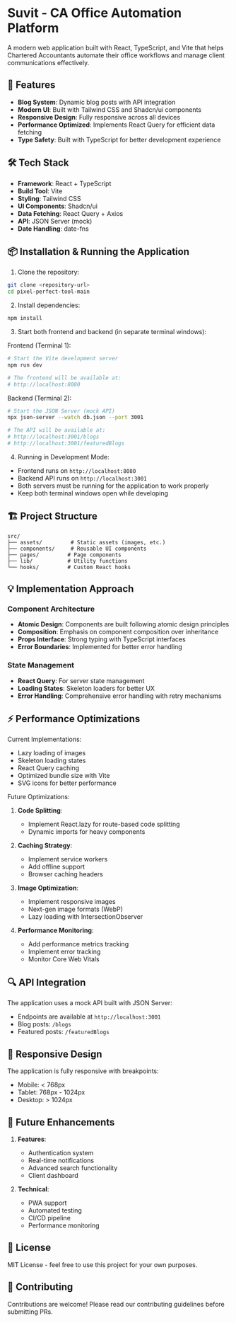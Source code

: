# Suvit - CA Office Automation Platform

A modern web application built with React, TypeScript, and Vite that helps Chartered Accountants automate their office workflows and manage client communications effectively.

## 🚀 Features

- **Blog System**: Dynamic blog posts with API integration
- **Modern UI**: Built with Tailwind CSS and Shadcn/ui components
- **Responsive Design**: Fully responsive across all devices
- **Performance Optimized**: Implements React Query for efficient data fetching
- **Type Safety**: Built with TypeScript for better development experience

## 🛠️ Tech Stack

- **Framework**: React + TypeScript
- **Build Tool**: Vite
- **Styling**: Tailwind CSS
- **UI Components**: Shadcn/ui
- **Data Fetching**: React Query + Axios
- **API**: JSON Server (mock)
- **Date Handling**: date-fns

## 📦 Installation & Running the Application

1. Clone the repository:
```bash
git clone <repository-url>
cd pixel-perfect-tool-main
```

2. Install dependencies:
```bash
npm install
```

3. Start both frontend and backend (in separate terminal windows):

Frontend (Terminal 1):
```bash
# Start the Vite development server
npm run dev

# The frontend will be available at:
# http://localhost:8080
```

Backend (Terminal 2):
```bash
# Start the JSON Server (mock API)
npx json-server --watch db.json --port 3001

# The API will be available at:
# http://localhost:3001/blogs
# http://localhost:3001/featuredBlogs
```

4. Running in Development Mode:
- Frontend runs on `http://localhost:8080`
- Backend API runs on `http://localhost:3001`
- Both servers must be running for the application to work properly
- Keep both terminal windows open while developing

## 🏗️ Project Structure

```
src/
├── assets/         # Static assets (images, etc.)
├── components/     # Reusable UI components
├── pages/         # Page components
├── lib/           # Utility functions
└── hooks/         # Custom React hooks
```

## 💡 Implementation Approach

### Component Architecture
- **Atomic Design**: Components are built following atomic design principles
- **Composition**: Emphasis on component composition over inheritance
- **Props Interface**: Strong typing with TypeScript interfaces
- **Error Boundaries**: Implemented for better error handling

### State Management
- **React Query**: For server state management
- **Loading States**: Skeleton loaders for better UX
- **Error Handling**: Comprehensive error handling with retry mechanisms

## ⚡ Performance Optimizations

Current Implementations:
- Lazy loading of images
- Skeleton loading states
- React Query caching
- Optimized bundle size with Vite
- SVG icons for better performance

Future Optimizations:
1. **Code Splitting**:
   - Implement React.lazy for route-based code splitting
   - Dynamic imports for heavy components

2. **Caching Strategy**:
   - Implement service workers
   - Add offline support
   - Browser caching headers

3. **Image Optimization**:
   - Implement responsive images
   - Next-gen image formats (WebP)
   - Lazy loading with IntersectionObserver

4. **Performance Monitoring**:
   - Add performance metrics tracking
   - Implement error tracking
   - Monitor Core Web Vitals

## 🔍 API Integration

The application uses a mock API built with JSON Server:
- Endpoints are available at `http://localhost:3001`
- Blog posts: `/blogs`
- Featured posts: `/featuredBlogs`

## 📱 Responsive Design

The application is fully responsive with breakpoints:
- Mobile: < 768px
- Tablet: 768px - 1024px
- Desktop: > 1024px

## 🚧 Future Enhancements

1. **Features**:
   - Authentication system
   - Real-time notifications
   - Advanced search functionality
   - Client dashboard

2. **Technical**:
   - PWA support
   - Automated testing
   - CI/CD pipeline
   - Performance monitoring

## 📄 License

MIT License - feel free to use this project for your own purposes.

## 👥 Contributing

Contributions are welcome! Please read our contributing guidelines before submitting PRs.

